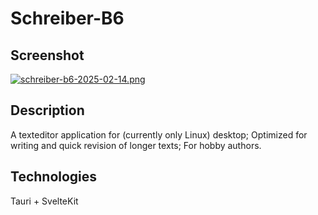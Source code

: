 # Schreiber-B6

## Screenshot

[![schreiber-b6-2025-02-14.png](https://i.postimg.cc/8C8brTV9/schreiber-b6-2025-02-14.png)](https://postimg.cc/v4znJFTt)

## Description

A texteditor application for (currently only Linux) desktop;
Optimized for writing and quick revision of longer texts;
For hobby authors.

## Technologies

Tauri + SvelteKit